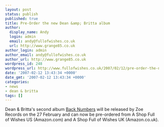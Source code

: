 ```yaml
---
layout: post
status: publish
published: true
title: Pre-Order the new Dean &amp; Britta album
author:
  display_name: Andy
  login: admin
  email: andy@fullofwishes.co.uk
  url: http://www.grange85.co.uk
author_login: admin
author_email: andy@fullofwishes.co.uk
author_url: http://www.grange85.co.uk
wordpress_id: 248
wordpress_url: http://www.fullofwishes.co.uk/2007/02/12/pre-order-the-new-dean-britta-album/
date: '2007-02-12 13:43:34 +0000'
date_gmt: '2007-02-12 13:43:34 +0000'
categories:
- news
- dean & britta
tags: []
---
```

<p>Dean & Britta's second album <a href="/database/release/back-numbers/">Back Numbers</a> will be released by Zoe Records on the 27 February and can now be pre-ordered from <span class="removed_link" title="http://www.grange85.co.uk/galaxie/shop.php?shop=us&amp;asin=B000LXHGBC">A Shop Full of Wishes US (Amazon.com)</span> and <span class="removed_link" title="http://www.grange85.co.uk/galaxie/shop.php?shop=uk&amp;asin=B000LXHGBC">A Shop Full of Wishes UK (Amazon.co.uk)</span>.</p>
